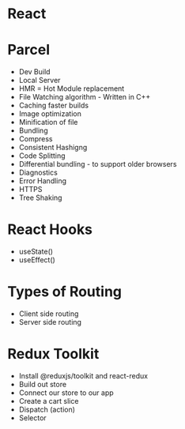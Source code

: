 # React

# Parcel
- Dev Build
- Local Server
- HMR = Hot Module replacement
- File Watching algorithm - Written in C++
- Caching faster builds
- Image optimization
- Minification of file
- Bundling
- Compress
- Consistent Hashigng
- Code Splitting
- Differential bundling - to support older browsers
- Diagnostics
- Error Handling
- HTTPS
- Tree Shaking 

# React Hooks
- useState()
- useEffect()

# Types of Routing 
- Client side routing
- Server side routing


# Redux Toolkit
- Install @reduxjs/toolkit and react-redux
- Build out store
- Connect our store to our app
- Create a cart slice
- Dispatch (action)
- Selector
